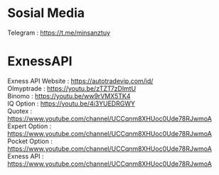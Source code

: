 # Sosial Media
Telegram : https://t.me/minsanztuy

# ExnessAPI
Exness API
Website    : https://autotradevip.com/id/  
Olmyptrade : https://youtu.be/zTZT7zDlmtU  
Binomo     : https://youtu.be/ww9rVMX5TK4  
IQ Option  : https://youtu.be/4i3YUEDRGWY  
Quotex     : https://www.youtube.com/channel/UCCqnm8XHUoc0Ude78RJwmoA  
Expert Option     : https://www.youtube.com/channel/UCCqnm8XHUoc0Ude78RJwmoA
Pocket Option     : https://www.youtube.com/channel/UCCqnm8XHUoc0Ude78RJwmoA  
Exness API        : https://www.youtube.com/channel/UCCqnm8XHUoc0Ude78RJwmoA  
